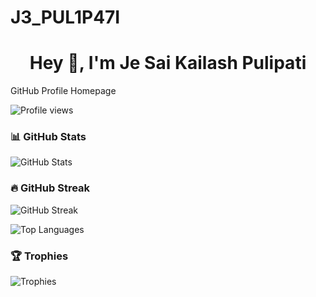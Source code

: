 # J3_PUL1P47I
<h1 align="center">Hey 👋, I'm Je Sai Kailash Pulipati</h1>

GitHub Profile Homepage

![Profile views](https://visitor-badge.laobi.icu/badge?page_id=pjsk02.pjsk02)


### 📊 GitHub Stats

![GitHub Stats](https://github-readme-stats.vercel.app/api?username=pjsk02&show_icons=true&theme=radical)


### 🔥 GitHub Streak

![GitHub Streak](https://github-readme-streak-stats.herokuapp.com/?user=pjsk02&theme=radical)


![Top Languages](https://github-readme-stats.vercel.app/api/top-langs/?username=pjsk02&layout=compact&theme=radical)

### 🏆 Trophies

![Trophies](https://github-profile-trophy.vercel.app/?username=YOUR_USERNAME&theme=radical)
